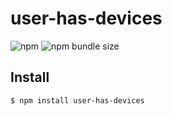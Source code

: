 # user-has-devices

![npm](https://img.shields.io/npm/v/user-has-devices.svg) ![npm bundle size](https://img.shields.io/bundlephobia/min/user-has-devices.svg)

## Install 
`$ npm install user-has-devices`